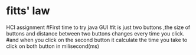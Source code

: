 # fitts' law
HCI assignment
 #First time to try java GUI 
 #it is just two buttons ,the size of buttons  and distance between two buttons changes every time you click.
 #and when you click on the second button it calculate the time you take to click on both button in milisecond(ms)
 
